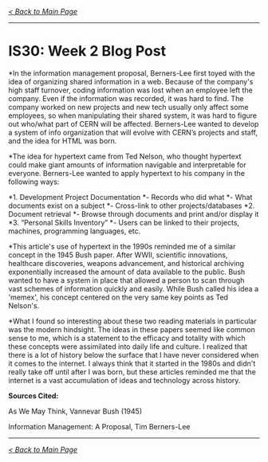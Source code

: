 *[< Back to Main Page](index.md)*

---

# IS30: Week 2 Blog Post


*In the information management proposal, Berners-Lee first toyed with the idea of organizing shared information in a web. Because of the company's high staff turnover, coding information was lost when an employee left the company. Even if the information was recorded, it was hard to find. The company worked on new projects and new tech usually only affect some employees, so when manipulating their shared system, it was hard to figure out who/what part of CERN will be affected.
Berners-Lee wanted to develop a system of info organization that will evolve with CERN’s projects and staff, and the idea for HTML was born.

*The idea for hypertext came from Ted Nelson, who thought hypertext could make giant amounts of information navigable and interpretable for everyone. Berners-Lee wanted to apply hypertext to his company in the following ways:

*1. Development Project Documentation
  *- Records who did what
  *- What documents exist on a subject
  *- Cross-link to other projects/databases
*2. Document retrieval
  *- Browse through documents and print and/or display it
*3. “Personal Skills Inventory”
  *- Users can be linked to their projects, machines, programming languages, etc.
  
*This article's use of hypertext in the 1990s reminded me of a similar concept in the 1945 Bush paper. After WWII, scientific innovations, healthcare discoveries, weapons advancement, and historical archiving exponentially increased the amount of data available to the public. Bush wanted to have a system in place that allowed a person to scan through vast schemes of information quickly and easily. While Bush called his idea a 'memex', his concept centered on the very same key points as Ted Nelson's.

*What I found so interesting about these two reading materials in particular was the modern hindsight. The ideas in these papers seemed like common sense to me, which is a statement to the efficacy and totality with which these concepts were assimilated into daily life and culture. I realized that there is a lot of history below the surface that I have never considered when it comes to the internet. I always think that it started in the 1980s and didn't really take off until after I was born, but these articles reminded me that the internet is a vast accumulation of ideas and technology across history.


**Sources Cited:**

As We May Think, Vannevar Bush (1945)

Information Management: A Proposal, Tim Berners-Lee

---

*[< Back to Main Page](index.md)*

